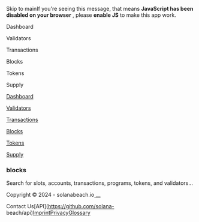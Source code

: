 Skip to mainIf you're seeing this message, that means **JavaScript has been
disabled on your browser** , please **enable JS** to make this app work.

[](/)

[](/)

Dashboard

Validators

Transactions

Blocks

Tokens

Supply

[Dashboard](/)

[Validators](/validators)

[Transactions](/transactions)

[Blocks](/blocks)

[Tokens](/tokens)

[Supply](/supply)

### blocks

Search for slots, accounts, transactions, programs, tokens, and validators...

Copyright © 2024 - solanabeach.io[ __](https://twitter.com/solanabeach_io)

Contact Us[API](https://github.com/solana-
beach/api)[Imprint](/imprint)[Privacy](/privacy-policy)[Glossary](/glossary)

